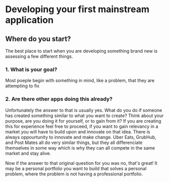 # Developing your first mainstream application
## Where do you start?
The best place to start when you are developing something brand new is assessing a few different things.

### 1. What is your goal?
Most poeple begin with something in mind, like a problem, that they are attempting to fix
### 2. Are there other apps doing this already?
Unfortunately the answer to that is usually yes. What do you do if someone has created something similar to what you want to create? Think about your purpose, are you doing it for yourself, or to gain from it? If you are creating this for experience feel free to proceed, if you want to gain relevancy in a market you will have to build upon and innovate on that idea. There is always oppourtunity to innovate and make change. Uber Eats, GrubHub, and Post Mates all do very similar things, but they all differenciate themselves in some way which is why they can all compete in the same market and stay alive. 

Now if the answer to that original question for you was no, that's great! It may be a personal portfolio you want to build that solves a personal problem, where the problem is not having a professional portfolio.